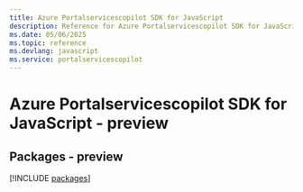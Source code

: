 ```yaml
---
title: Azure Portalservicescopilot SDK for JavaScript
description: Reference for Azure Portalservicescopilot SDK for JavaScript
ms.date: 05/06/2025
ms.topic: reference
ms.devlang: javascript
ms.service: portalservicescopilot
---
```

# Azure Portalservicescopilot SDK for JavaScript - preview
## Packages - preview
[!INCLUDE [packages](portalservicescopilot-index.md)]